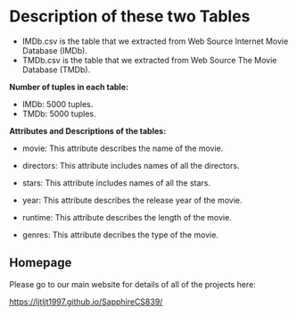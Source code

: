 # Description of these two Tables
* IMDb.csv is the table that we extracted from Web Source Internet Movie Database (IMDb).
* TMDb.csv is the table that we extracted from Web Source The Movie Database (TMDb).

**Number of tuples in each table:**

* IMDb: 5000 tuples.
* TMDb: 5000 tuples.

**Attributes and Descriptions of the tables:**

-  movie: This attribute describes the name of the movie. 

- directors: This attribute includes names of all the directors. 

- stars: This attribute includes names of all the stars.

- year: This attribute describes the release year of the movie. 

- runtime: This attribute describes the length of the movie. 

- genres: This attribute decribes the type of the movie.

  

## Homepage
Please go to our main website for details of all of the projects here:

https://ljtljt1997.github.io/SapphireCS839/



